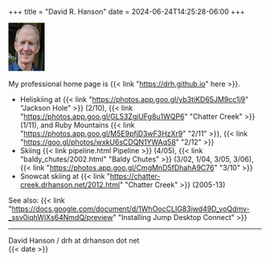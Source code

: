 +++
title = "David R. Hanson"
date = 2024-06-24T14:25:28-06:00
+++

![Dave](drh71.jpg)

My professional home page is {{< link "https://drh.github.io" here >}}.

- Heliskiing at {{< link "https://photos.app.goo.gl/yb3tiKD65JM9cc1j9" "Jackson Hole" >}} (2/10),
    {{< link "https://photos.app.goo.gl/GL53ZgjUFg8u1WQP6" "Chatter Creek" >}} (1/11),
    and Ruby Mountains {{< link "https://photos.app.goo.gl/M5E9pfjD3wF3HzXr9" "2/11" >}},
    {{< link "https://goo.gl/photos/wxkU6sCDQN1YWAq58" "2/12" >}}
- Skiing {{< link pipeline.html Pipeline >}} (4/05),
    {{< link "baldy_chutes/2002.html" "Baldy Chutes" >}} (3/02, 1/04, 3/05, 3/06),
    {{< link "https://photos.app.goo.gl/CmgMnD5fDhahA9C76" "3/10" >}}
- Snowcat skiing at {{< link "https://chatter-creek.drhanson.net/2012.html" "Chatter Creek" >}} (2005-13)

See also: {{< link "https://docs.google.com/document/d/1WhOocCLIG83jwd49D_voQdmv-_ssv0iqhWjXs64NmdQ/preview" "Installing Jump Desktop Connect" >}}

---

David Hanson / drh at drhanson dot net  
{{< date >}}
